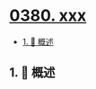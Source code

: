 # [0380. xxx](https://github.com/Tdahuyou/TNotes.leetcode/tree/main/notes/0380.%20xxx)

<!-- region:toc -->

- [1. 📝 概述](#1--概述)

<!-- endregion:toc -->

## 1. 📝 概述

